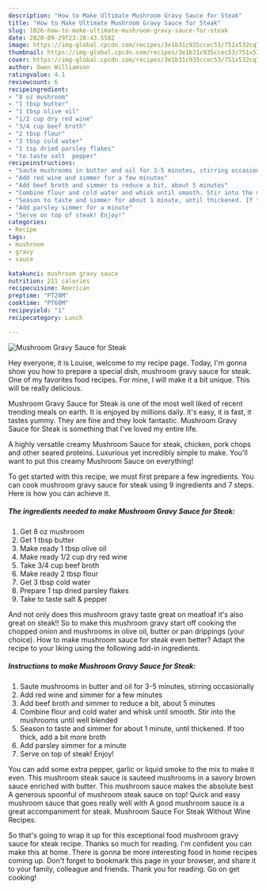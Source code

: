 ```yaml
---
description: "How to Make Ultimate Mushroom Gravy Sauce for Steak"
title: "How to Make Ultimate Mushroom Gravy Sauce for Steak"
slug: 1026-how-to-make-ultimate-mushroom-gravy-sauce-for-steak
date: 2020-09-29T23:28:43.558Z
image: https://img-global.cpcdn.com/recipes/3e1b31c935ccec53/751x532cq70/mushroom-gravy-sauce-for-steak-recipe-main-photo.jpg
thumbnail: https://img-global.cpcdn.com/recipes/3e1b31c935ccec53/751x532cq70/mushroom-gravy-sauce-for-steak-recipe-main-photo.jpg
cover: https://img-global.cpcdn.com/recipes/3e1b31c935ccec53/751x532cq70/mushroom-gravy-sauce-for-steak-recipe-main-photo.jpg
author: Owen Williamson
ratingvalue: 4.1
reviewcount: 6
recipeingredient:
- "8 oz mushroom"
- "1 tbsp butter"
- "1 tbsp olive oil"
- "1/2 cup dry red wine"
- "3/4 cup beef broth"
- "2 tbsp flour"
- "3 tbsp cold water"
- "1 tsp dried parsley flakes"
- "to taste salt  pepper"
recipeinstructions:
- "Saute mushrooms in butter and oil for 3-5 minutes, stirring occasionally"
- "Add red wine and simmer for a few minutes"
- "Add beef broth and simmer to reduce a bit, about 5 minutes"
- "Combine flour and cold water and whisk until smooth. Stir into the mushrooms until well blended"
- "Season to taste and simmer for about 1 minute, until thickened. If too thick, add a bit more broth"
- "Add parsley simmer for a minute"
- "Serve on top of steak! Enjoy!"
categories:
- Recipe
tags:
- mushroom
- gravy
- sauce

katakunci: mushroom gravy sauce 
nutrition: 211 calories
recipecuisine: American
preptime: "PT28M"
cooktime: "PT60M"
recipeyield: "1"
recipecategory: Lunch

---
```



![Mushroom Gravy Sauce for Steak](https://img-global.cpcdn.com/recipes/3e1b31c935ccec53/751x532cq70/mushroom-gravy-sauce-for-steak-recipe-main-photo.jpg)

Hey everyone, it is Louise, welcome to my recipe page. Today, I'm gonna show you how to prepare a special dish, mushroom gravy sauce for steak. One of my favorites food recipes. For mine, I will make it a bit unique. This will be really delicious.

Mushroom Gravy Sauce for Steak is one of the most well liked of recent trending meals on earth. It is enjoyed by millions daily. It's easy, it is fast, it tastes yummy. They are fine and they look fantastic. Mushroom Gravy Sauce for Steak is something that I've loved my entire life.

A highly versatile creamy Mushroom Sauce for steak, chicken, pork chops and other seared proteins. Luxurious yet incredibly simple to make. You&#39;ll want to put this creamy Mushroom Sauce on everything!


To get started with this recipe, we must first prepare a few ingredients. You can cook mushroom gravy sauce for steak using 9 ingredients and 7 steps. Here is how you can achieve it.

<!--inarticleads1-->

##### The ingredients needed to make Mushroom Gravy Sauce for Steak:

1. Get 8 oz mushroom
1. Get 1 tbsp butter
1. Make ready 1 tbsp olive oil
1. Make ready 1/2 cup dry red wine
1. Take 3/4 cup beef broth
1. Make ready 2 tbsp flour
1. Get 3 tbsp cold water
1. Prepare 1 tsp dried parsley flakes
1. Take to taste salt &amp; pepper


And not only does this mushroom gravy taste great on meatloaf it&#39;s also great on steak!! So to make this mushroom gravy start off cooking the chopped onion and mushrooms in olive oil, butter or pan drippings (your choice). How to make mushroom sauce for steak even better? Adapt the recipe to your liking using the following add-in ingredients. 

<!--inarticleads2-->

##### Instructions to make Mushroom Gravy Sauce for Steak:

1. Saute mushrooms in butter and oil for 3-5 minutes, stirring occasionally
1. Add red wine and simmer for a few minutes
1. Add beef broth and simmer to reduce a bit, about 5 minutes
1. Combine flour and cold water and whisk until smooth. Stir into the mushrooms until well blended
1. Season to taste and simmer for about 1 minute, until thickened. If too thick, add a bit more broth
1. Add parsley simmer for a minute
1. Serve on top of steak! Enjoy!


You can add some extra pepper, garlic or liquid smoke to the mix to make it even. This mushroom steak sauce is sauteed mushrooms in a savory brown sauce enriched with butter. This mushroom sauce makes the absolute best A generous spoonful of mushroom steak sauce on top! Quick and easy mushroom sauce that goes really well with A good mushroom sauce is a great accompaniment for steak. Mushroom Sauce For Steak Without Wine Recipes. 

So that's going to wrap it up for this exceptional food mushroom gravy sauce for steak recipe. Thanks so much for reading. I'm confident you can make this at home. There is gonna be more interesting food in home recipes coming up. Don't forget to bookmark this page in your browser, and share it to your family, colleague and friends. Thank you for reading. Go on get cooking!
